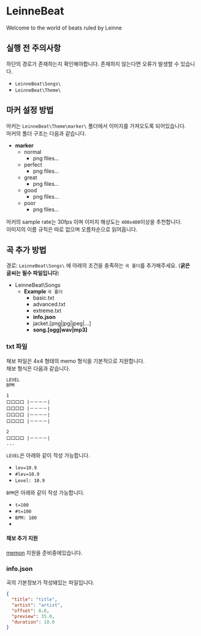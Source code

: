 # LeinneBeat
Welcome to the world of beats ruled by Leinne

## 실행 전 주의사항
하단의 경로가 존재하는지 확인해야합니다.
존재하지 않는다면 오류가 발생할 수 있습니다.
* `LeinneBeat\Songs\`
* `LeinneBeat\Theme\`

## 마커 설정 방법
마커는 `LeinneBeat\Theme\marker\` 폴더에서 이미지를 가져오도록 되어있습니다.  
마커의 폴더 구조는 다음과 같습니다.
* **marker**
  * normal
    * png files...
  * perfect
    * png files...
  * great
    * png files...
  * good
    * png files...
  * poor
    * png files...

마커의 sample rate는 30fps 이며 이미지 해상도는 `400x400`이상을 추천합니다.  
이미지의 이름 규칙은 따로 없으며 오름차순으로 읽어옵니다.

## 곡 추가 방법
경로: `LeinneBeat\Songs\` 에 아래의 조건을 충족하는 `곡 폴더`를 추가해주세요. (**굵은 글씨는 필수 파일입니다**)  

* LeinneBeat\Songs
  * **Example** `곡 폴더`
    * basic.txt
    * advanced.txt
    * extreme.txt
    * **info.json**
    * jacket.\[png|jpg|jpeg|...]
    * **song.\[ogg|wav|mp3]**

### txt 파일
채보 파일은 4x4 형태의 memo 형식을 기본적으로 지원합니다.  
채보 형식은 다음과 같습니다.  
```
LEVEL
BPM

1
口口口口 |－－－－|
口口口口 |－－－－|
口口口口 |－－－－|
口口口口 |－－－－|

2
口口口口 |－－－－|
...
```
`LEVEL`은 아래와 같이 작성 가능합니다.
* `lev=10.9`
* `#lev=10.9`
* `Level: 10.9`

`BPM`은 아래와 같이 작성 가능합니다.
* `t=100`
* `#t=100`
* `BPM: 100`
* 
#### 채보 추가 지원
[memon](https://memon-spec.readthedocs.io/en/latest/) 지원을 준비중에있습니다.

### info.json
곡의 기본정보가 작성돼있는 파일입니다.
```json
{
  "title": "title",
  "artist": "artist",
  "offset": 0.0,
  "preview": 35.0,
  "duration": 10.0
}
```
